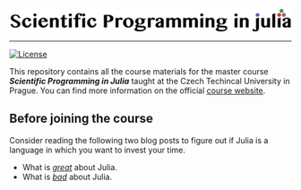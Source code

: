 <p align="center">
 <img src="https://raw.githubusercontent.com/JuliaTeachingCTU/JuliaCTUGraphics/main/logo/Scientific-Programming-in-Julia-logo.svg"; alt="Course logo"; max-width: 100%; height: auto;/>
</p>

---

[![License](https://img.shields.io/badge/License-MIT-blue.svg)](https://github.com/JuliaTeachingCTU/Scientific-Programming-in-Julia/blob/master/LICENSE)


This repository contains all the course materials for the master course
_**Scientific Programming in Julia**_ taught at the Czech Techincal University
in Prague. You can find more information on the official
[course website](https://juliateachingctu.github.io/Scientific-Programming-in-Julia/dev).

## Before joining the course
Consider reading the following two blog posts to figure out if Julia is
a language in which you want to invest your time.
- What is [*great*](https://viralinstruction.com/posts/goodjulia/) about Julia.
- What is [*bad*](https://viralinstruction.com/posts/badjulia/) about Julia.

